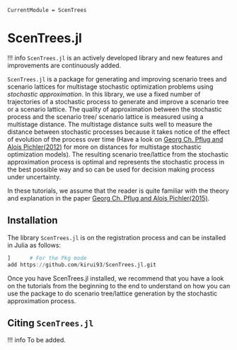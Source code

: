 ```@meta
CurrentModule = ScenTrees
```

# ScenTrees.jl

!!! info
	`ScenTrees.jl` is an actively developed library and new features and improvements are continuously added.

`ScenTrees.jl` is a package for generating and improving scenario trees and scenario lattices for multistage stochastic optimization problems using _stochastic approximation_. In this library, we use a fixed number of trajectories of a stochastic process to generate and improve a scenario tree or a scenario lattice. The quality of approximation between the stochastic process and the scenario tree/ scenario lattice is measured using a multistage distance. The multistage distance suits well to measure the distance between stochastic processes because it takes notice of the effect of evolution of the process over time (Have a look on [Georg Ch. Pflug and Alois Pichler(2012)](https://doi.org/10.1137/110825054) for more on distances for multistage stochastic optimization models). The resulting scenario tree/lattice from the stochastic approximation process is optimal and represents the stochastic process in the best possible way and so can be used for decision making process under uncertainty.

In these tutorials, we assume that the reader is quite familiar with the theory and explanation in the paper [Georg Ch. Pflug and Alois Pichler(2015)](https://doi.org/10.1007/s10589-015-9758-0). 

## Installation

The library `ScenTrees.jl` is on the registration process and can be installed in Julia as follows:

```julia
]      # For the Pkg mode
add https://github.com/kirui93/ScenTrees.jl.git
```

Once you have ScenTrees.jl installed, we recommend that you have a look on the tutorials from the beginning to the end to understand on how you can use the package to do scenario tree/lattice generation by the stochastic approximation process.

## Citing `ScenTrees.jl`

!!! info
	To be added.

